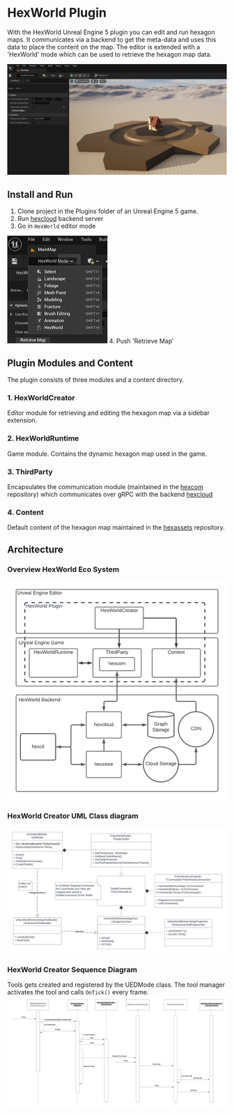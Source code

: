 ﻿# HexWorld Plugin
With the HexWorld Unreal Engine 5 plugin you can edit and run hexagon maps. It communicates via a backend to get 
the meta-data and uses this data to place the content on the map. The editor is extended with a 'HexWorld' mode 
which can be used to retrieve the hexagon map data. 

![HexWorld Editor Mode](./Content/Images/HexWorldEditor.png)
## Install and Run
1. Clone project in the Plugins folder of an Unreal Engine 5 game. 
2. Run [hexcloud](https://github.com/3vilM33pl3/hexcloud) backend server 
3. Go in `HexWorld` editor mode

![HexWorld Editor Mode](./Content/Images/HexWorldEditorMode.png)
4. Push 'Retrieve Map'

## Plugin Modules and Content
The plugin consists of three modules and a content directory. 
### 1. HexWorldCreator
Editor module for retrieving and editing the hexagon map via a sidebar extension. 
### 2. HexWorldRuntime
Game module. Contains the dynamic hexagon map used in the game.
### 3. ThirdParty
Encapsulates the communication module (maintained in the [hexcom](https://github.com/3vilM33pl3/hexcom) repository) 
which communicates over gRPC with the backend [hexcloud](https://github.com/3vilM33pl3/hexcloud) 
### 4. Content
Default content of the hexagon map maintained in the [hexassets](https://github.com/3vilM33pl3/hexassets) repository.

## Architecture
### Overview HexWorld Eco System
![HexWorld Architecture](./Content/Images/HexWorld.png)

### HexWorld Creator UML Class diagram
![HexWorld Creator UML Class diagram](./Content/Images/ToolClass.png)

### HexWorld Creator Sequence Diagram
Tools gets created and registered by the UEDMode class. The tool manager activates the tool and calls `OnTick()` every frame.
![HexWorld Creator Sequence Diagram](./Content/Images/HexWorldSequence.png)